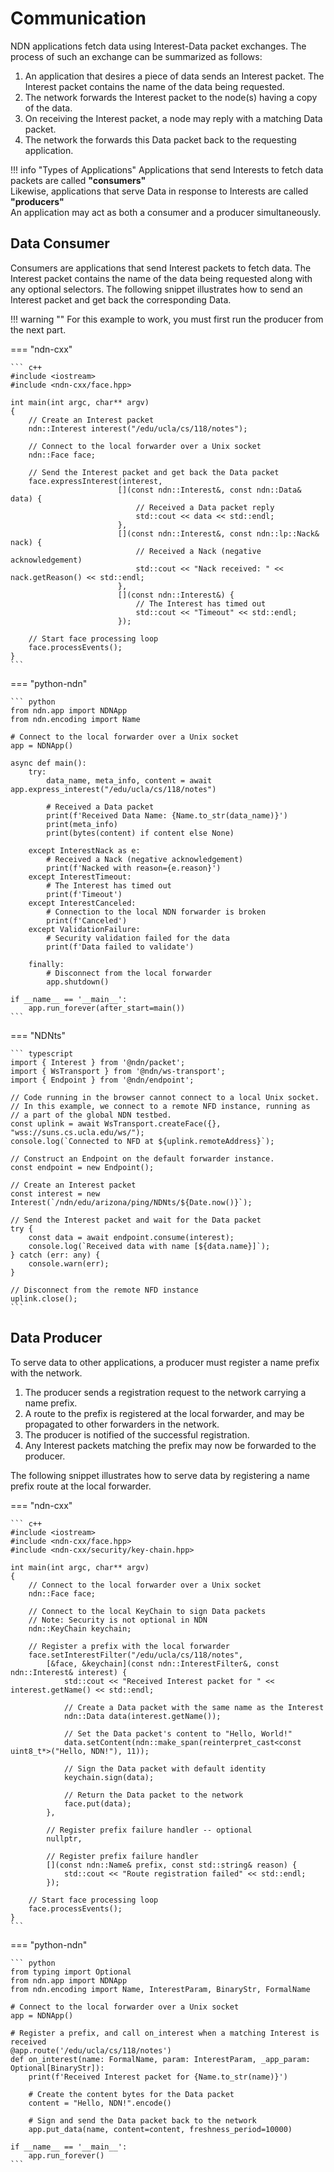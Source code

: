 # Communication

NDN applications fetch data using Interest-Data packet exchanges. The process of such an exchange can be summarized as follows:

  1. An application that desires a piece of data sends an Interest packet.
     The Interest packet contains the name of the data being requested.
  1. The network forwards the Interest packet to the node(s) having a copy of the data.
  1. On receiving the Interest packet, a node may reply with a matching Data packet.
  1. The network the forwards this Data packet back to the requesting application.

!!! info "Types of Applications"
    Applications that send Interests to fetch data packets are called **"consumers"** <br>
    Likewise, applications that serve Data in response to Interests are called **"producers"** <br>
    An application may act as both a consumer and a producer simultaneously.

## Data Consumer

Consumers are applications that send Interest packets to fetch data. The Interest packet contains the name of the data being requested along with any optional selectors. The following snippet illustrates how to send an Interest packet and get back the corresponding Data.

!!! warning ""
    For this example to work, you must first run the producer from the next part.

=== "ndn-cxx"

    ``` c++
    #include <iostream>
    #include <ndn-cxx/face.hpp>

    int main(int argc, char** argv)
    {
        // Create an Interest packet
        ndn::Interest interest("/edu/ucla/cs/118/notes");

        // Connect to the local forwarder over a Unix socket
        ndn::Face face;

        // Send the Interest packet and get back the Data packet
        face.expressInterest(interest,
                            [](const ndn::Interest&, const ndn::Data& data) {
                                // Received a Data packet reply
                                std::cout << data << std::endl;
                            },
                            [](const ndn::Interest&, const ndn::lp::Nack& nack) {
                                // Received a Nack (negative acknowledgement)
                                std::cout << "Nack received: " << nack.getReason() << std::endl;
                            },
                            [](const ndn::Interest&) {
                                // The Interest has timed out
                                std::cout << "Timeout" << std::endl;
                            });

        // Start face processing loop
        face.processEvents();
    }
    ```

=== "python-ndn"

    ``` python
    from ndn.app import NDNApp
    from ndn.encoding import Name

    # Connect to the local forwarder over a Unix socket
    app = NDNApp()

    async def main():
        try:
            data_name, meta_info, content = await app.express_interest("/edu/ucla/cs/118/notes")

            # Received a Data packet
            print(f'Received Data Name: {Name.to_str(data_name)}')
            print(meta_info)
            print(bytes(content) if content else None)

        except InterestNack as e:
            # Received a Nack (negative acknowledgement)
            print(f'Nacked with reason={e.reason}')
        except InterestTimeout:
            # The Interest has timed out
            print(f'Timeout')
        except InterestCanceled:
            # Connection to the local NDN forwarder is broken
            print(f'Canceled')
        except ValidationFailure:
            # Security validation failed for the data
            print(f'Data failed to validate')

        finally:
            # Disconnect from the local forwarder
            app.shutdown()

    if __name__ == '__main__':
        app.run_forever(after_start=main())
    ```

=== "NDNts"

    ``` typescript
    import { Interest } from '@ndn/packet';
    import { WsTransport } from '@ndn/ws-transport';
    import { Endpoint } from '@ndn/endpoint';

    // Code running in the browser cannot connect to a local Unix socket.
    // In this example, we connect to a remote NFD instance, running as
    // a part of the global NDN testbed.
    const uplink = await WsTransport.createFace({}, "wss://suns.cs.ucla.edu/ws/");
    console.log(`Connected to NFD at ${uplink.remoteAddress}`);

    // Construct an Endpoint on the default forwarder instance.
    const endpoint = new Endpoint();

    // Create an Interest packet
    const interest = new Interest(`/ndn/edu/arizona/ping/NDNts/${Date.now()}`);

    // Send the Interest packet and wait for the Data packet
    try {
        const data = await endpoint.consume(interest);
        console.log(`Received data with name [${data.name}]`);
    } catch (err: any) {
        console.warn(err);
    }

    // Disconnect from the remote NFD instance
    uplink.close();
    ```

## Data Producer

To serve data to other applications, a producer must register a name prefix with the network.

  1. The producer sends a registration request to the network carrying a name prefix.
  1. A route to the prefix is registered at the local forwarder, and may be propagated to other forwarders in the network.
  1. The producer is notified of the successful registration.
  1. Any Interest packets matching the prefix may now be forwarded to the producer.

The following snippet illustrates how to serve data by registering a name prefix route at the local forwarder.

=== "ndn-cxx"

    ``` c++
    #include <iostream>
    #include <ndn-cxx/face.hpp>
    #include <ndn-cxx/security/key-chain.hpp>

    int main(int argc, char** argv)
    {
        // Connect to the local forwarder over a Unix socket
        ndn::Face face;

        // Connect to the local KeyChain to sign Data packets
        // Note: Security is not optional in NDN
        ndn::KeyChain keychain;

        // Register a prefix with the local forwarder
        face.setInterestFilter("/edu/ucla/cs/118/notes",
            [&face, &keychain](const ndn::InterestFilter&, const ndn::Interest& interest) {
                std::cout << "Received Interest packet for " << interest.getName() << std::endl;

                // Create a Data packet with the same name as the Interest
                ndn::Data data(interest.getName());

                // Set the Data packet's content to "Hello, World!"
                data.setContent(ndn::make_span(reinterpret_cast<const uint8_t*>("Hello, NDN!"), 11));

                // Sign the Data packet with default identity
                keychain.sign(data);

                // Return the Data packet to the network
                face.put(data);
            },

            // Register prefix failure handler -- optional
            nullptr,

            // Register prefix failure handler
            [](const ndn::Name& prefix, const std::string& reason) {
                std::cout << "Route registration failed" << std::endl;
            });

        // Start face processing loop
        face.processEvents();
    }
    ```

=== "python-ndn"

    ``` python
    from typing import Optional
    from ndn.app import NDNApp
    from ndn.encoding import Name, InterestParam, BinaryStr, FormalName

    # Connect to the local forwarder over a Unix socket
    app = NDNApp()

    # Register a prefix, and call on_interest when a matching Interest is received
    @app.route('/edu/ucla/cs/118/notes')
    def on_interest(name: FormalName, param: InterestParam, _app_param: Optional[BinaryStr]):
        print(f'Received Interest packet for {Name.to_str(name)}')

        # Create the content bytes for the Data packet
        content = "Hello, NDN!".encode()

        # Sign and send the Data packet back to the network
        app.put_data(name, content=content, freshness_period=10000)

    if __name__ == '__main__':
        app.run_forever()
    ```
